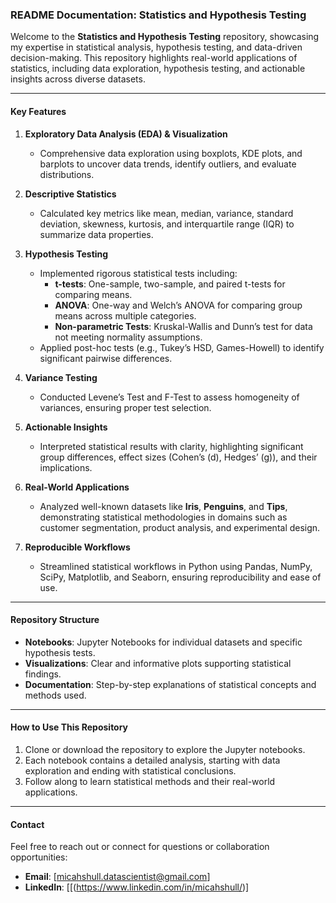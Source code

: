 ### **README Documentation: Statistics and Hypothesis Testing**  

Welcome to the **Statistics and Hypothesis Testing** repository, showcasing my expertise in statistical analysis, hypothesis testing, and data-driven decision-making. This repository highlights real-world applications of statistics, including data exploration, hypothesis testing, and actionable insights across diverse datasets.  

---

#### **Key Features**  

1. **Exploratory Data Analysis (EDA) & Visualization**  
   - Comprehensive data exploration using boxplots, KDE plots, and barplots to uncover data trends, identify outliers, and evaluate distributions.  

2. **Descriptive Statistics**  
   - Calculated key metrics like mean, median, variance, standard deviation, skewness, kurtosis, and interquartile range (IQR) to summarize data properties.  

3. **Hypothesis Testing**  
   - Implemented rigorous statistical tests including:
     - **t-tests**: One-sample, two-sample, and paired t-tests for comparing means.  
     - **ANOVA**: One-way and Welch’s ANOVA for comparing group means across multiple categories.  
     - **Non-parametric Tests**: Kruskal-Wallis and Dunn’s test for data not meeting normality assumptions.  
   - Applied post-hoc tests (e.g., Tukey’s HSD, Games-Howell) to identify significant pairwise differences.  

4. **Variance Testing**  
   - Conducted Levene’s Test and F-Test to assess homogeneity of variances, ensuring proper test selection.  

5. **Actionable Insights**  
   - Interpreted statistical results with clarity, highlighting significant group differences, effect sizes (Cohen’s \(d\), Hedges’ \(g\)), and their implications.  

6. **Real-World Applications**  
   - Analyzed well-known datasets like **Iris**, **Penguins**, and **Tips**, demonstrating statistical methodologies in domains such as customer segmentation, product analysis, and experimental design.  

7. **Reproducible Workflows**  
   - Streamlined statistical workflows in Python using Pandas, NumPy, SciPy, Matplotlib, and Seaborn, ensuring reproducibility and ease of use.  

---

#### **Repository Structure**
- **Notebooks**: Jupyter Notebooks for individual datasets and specific hypothesis tests.  
- **Visualizations**: Clear and informative plots supporting statistical findings.  
- **Documentation**: Step-by-step explanations of statistical concepts and methods used.  

---

#### **How to Use This Repository**
1. Clone or download the repository to explore the Jupyter notebooks.  
2. Each notebook contains a detailed analysis, starting with data exploration and ending with statistical conclusions.  
3. Follow along to learn statistical methods and their real-world applications.  

---

#### **Contact**  
Feel free to reach out or connect for questions or collaboration opportunities:  
- **Email**: [micahshull.datascientist@gmail.com]  
- **LinkedIn**: [[(https://www.linkedin.com/in/micahshull/)]  

